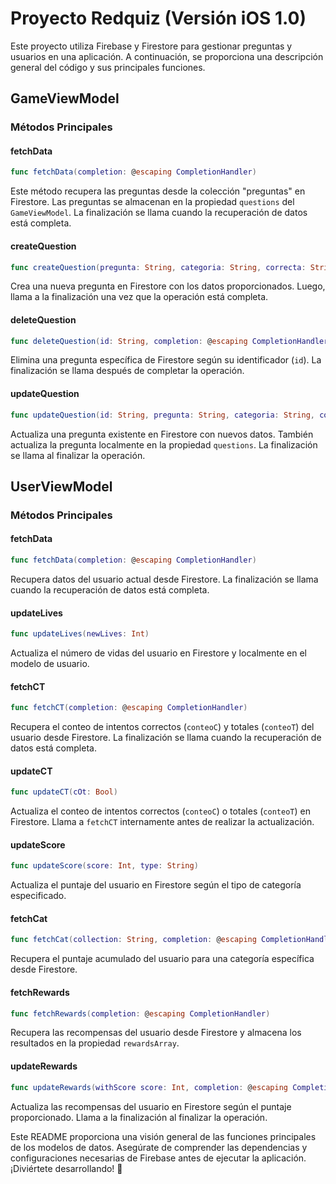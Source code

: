 # Proyecto Redquiz (Versión iOS 1.0)

Este proyecto utiliza Firebase y Firestore para gestionar preguntas y usuarios en una aplicación. A continuación, se proporciona una descripción general del código y sus principales funciones.

## GameViewModel

### Métodos Principales

#### fetchData
```swift
func fetchData(completion: @escaping CompletionHandler)
```
Este método recupera las preguntas desde la colección "preguntas" en Firestore. Las preguntas se almacenan en la propiedad `questions` del `GameViewModel`. La finalización se llama cuando la recuperación de datos está completa.

#### createQuestion
```swift
func createQuestion(pregunta: String, categoria: String, correcta: String, incorrecta1: String, incorrecta2: String, incorrecta3: String, puntos: Int, completion: @escaping CompletionHandler)
```
Crea una nueva pregunta en Firestore con los datos proporcionados. Luego, llama a la finalización una vez que la operación está completa.

#### deleteQuestion
```swift
func deleteQuestion(id: String, completion: @escaping CompletionHandler)
```
Elimina una pregunta específica de Firestore según su identificador (`id`). La finalización se llama después de completar la operación.

#### updateQuestion
```swift
func updateQuestion(id: String, pregunta: String, categoria: String, correcta: String, incorrecta1: String, incorrecta2: String, incorrecta3: String, puntos: Int, completion: @escaping CompletionHandler)
```
Actualiza una pregunta existente en Firestore con nuevos datos. También actualiza la pregunta localmente en la propiedad `questions`. La finalización se llama al finalizar la operación.

## UserViewModel

### Métodos Principales

#### fetchData
```swift
func fetchData(completion: @escaping CompletionHandler)
```
Recupera datos del usuario actual desde Firestore. La finalización se llama cuando la recuperación de datos está completa.

#### updateLives
```swift
func updateLives(newLives: Int)
```
Actualiza el número de vidas del usuario en Firestore y localmente en el modelo de usuario.

#### fetchCT
```swift
func fetchCT(completion: @escaping CompletionHandler)
```
Recupera el conteo de intentos correctos (`conteoC`) y totales (`conteoT`) del usuario desde Firestore. La finalización se llama cuando la recuperación de datos está completa.

#### updateCT
```swift
func updateCT(cOt: Bool)
```
Actualiza el conteo de intentos correctos (`conteoC`) o totales (`conteoT`) en Firestore. Llama a `fetchCT` internamente antes de realizar la actualización.

#### updateScore
```swift
func updateScore(score: Int, type: String)
```
Actualiza el puntaje del usuario en Firestore según el tipo de categoría especificado.

#### fetchCat
```swift
func fetchCat(collection: String, completion: @escaping CompletionHandler)
```
Recupera el puntaje acumulado del usuario para una categoría específica desde Firestore.

#### fetchRewards
```swift
func fetchRewards(completion: @escaping CompletionHandler)
```
Recupera las recompensas del usuario desde Firestore y almacena los resultados en la propiedad `rewardsArray`.

#### updateRewards
```swift
func updateRewards(withScore score: Int, completion: @escaping CompletionHandler)
```
Actualiza las recompensas del usuario en Firestore según el puntaje proporcionado. Llama a la finalización al finalizar la operación.

Este README proporciona una visión general de las funciones principales de los modelos de datos. Asegúrate de comprender las dependencias y configuraciones necesarias de Firebase antes de ejecutar la aplicación. ¡Diviértete desarrollando! 🚀
